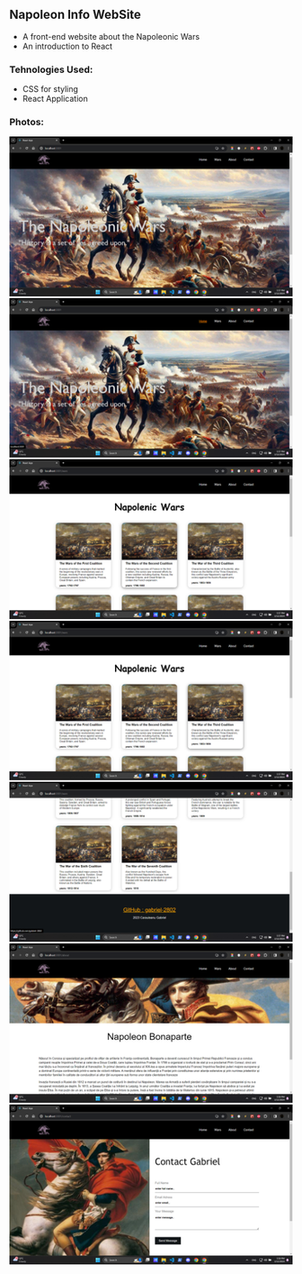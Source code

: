 ## Napoleon Info WebSite

* A front-end website about the Napoleonic Wars
* An introduction to React 

### Tehnologies Used:
* CSS for styling
* React Application

### Photos:
![website pictures](readme_photos/Screenshot%20(83).png)
![website pictures](readme_photos/Screenshot%20(84).png)
![website pictures](readme_photos/Screenshot%20(85).png)
![website pictures](readme_photos/Screenshot%20(86).png)
![website pictures](readme_photos/Screenshot%20(87).png)
![website pictures](readme_photos/Screenshot%20(88).png)
![website pictures](readme_photos/Screenshot%20(89).png)
